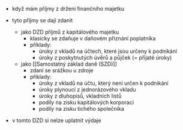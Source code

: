 - když mám příjmy z držení finančního majetku

- tyto příjmy se dají zdanit
	- jako DZD příjmů z kapitálového majetku
		- klasicky se zdaňuje v daňovém přiznání poplatníka
		- příklady:
			- úroky z vkladů na účtech, které jsou určeny k podnikání
			- úroky z poskytnutých úvěrů a půjček (= přijaté úroky)
	- jako [[Samostatný základ daně (SZD)]]
		- zdaní se srážkou u zdroje
		- příklady:
			- úroky z vkladů na účtu, který není určen k podnikání
			- úroky plynoucí z jednorázového vkladu
			- úroky z dluhopisů, vkladních listů
			- podíly na zisku kapitálových korporací
			- podíly na zisku tichého společníka

- v tomto DZD si nelze uplatnit výdaje